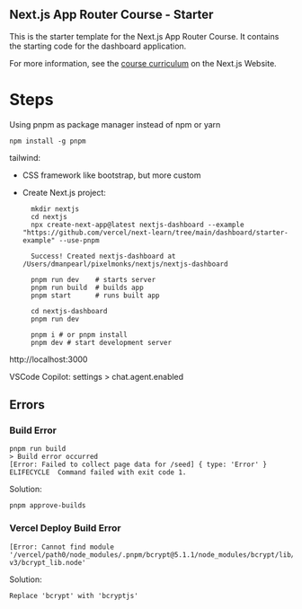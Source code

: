 ## Next.js App Router Course - Starter

This is the starter template for the Next.js App Router Course. It contains the starting code for the dashboard application.

For more information, see the [course curriculum](https://nextjs.org/learn) on the Next.js Website.

# Steps

Using pnpm as package manager instead of npm or yarn

	npm install -g pnpm

tailwind:
- CSS framework like bootstrap, but more custom
- Create Next.js project:

		mkdir nextjs
		cd nextjs
		npx create-next-app@latest nextjs-dashboard --example "https://github.com/vercel/next-learn/tree/main/dashboard/starter-example" --use-pnpm

		Success! Created nextjs-dashboard at /Users/dmanpearl/pixelmonks/nextjs/nextjs-dashboard

		pnpm run dev	# starts server
		pnpm run build	# builds app
		pnpm start		# runs built app

		cd nextjs-dashboard
		pnpm run dev

		pnpm i # or pnpm install
		pnpm dev # start development server

http://localhost:3000

VSCode Copilot: settings > chat.agent.enabled

## Errors

### Build Error

	pnpm run build
	> Build error occurred
	[Error: Failed to collect page data for /seed] { type: 'Error' }
	ELIFECYCLE  Command failed with exit code 1.

Solution:

	pnpm approve-builds

### Vercel Deploy Build Error

	[Error: Cannot find module '/vercel/path0/node_modules/.pnpm/bcrypt@5.1.1/node_modules/bcrypt/lib/binding/napi-v3/bcrypt_lib.node'

Solution:

	Replace 'bcrypt' with 'bcryptjs'
